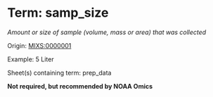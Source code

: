 # Term: samp_size

*Amount or size of sample (volume, mass or area) that was collected*

Origin: [MIXS:0000001](https://w3id.org/mixs/0000001)

Example: 5 Liter

Sheet(s) containing term: prep_data

**Not required, but recommended by NOAA Omics**